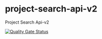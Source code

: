 # project-search-api-v2
Project Search Api-v2

[![Quality Gate Status](https://sonarcloud.io/api/project_badges/measure?project=ashishcyn_project-search-api-v2&metric=alert_status)](https://sonarcloud.io/dashboard?id=ashishcyn_project-search-api-v2)

